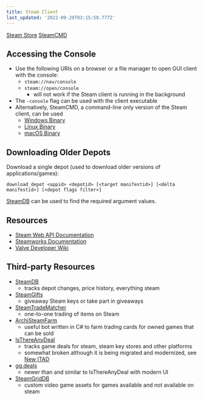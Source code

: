 ```yaml
---
title: Steam Client 
last_updated: '2022-09-29T03:15:58.777Z'
---
```


<a href='https://store.steampowered.com' class='link button extern blue'>Steam Store</a>
<a href='https://developer.valvesoftware.com/wiki/SteamCMD' class='link button extern blue'>SteamCMD</a>

## Accessing the Console
- Use the following URIs on a browser or a file manager to open GUI client with the console:
	- `steam://nav/console`
 	- `steam://open/console`
 		- will not work if the Steam client is running in the background
- The `-console` flag can be used with the client executable
- Alternatively, SteamCMD, a command-line only version of the Steam client, can be used
    - [Windows Binary](https://steamcdn-a.akamaihd.net/client/installer/steamcmd.zip)
    - [Linux Binary](https://steamcdn-a.akamaihd.net/client/installer/steamcmd_linux.tar.gz)
    - [macOS Binary](https://steamcdn-a.akamaihd.net/client/installer/steamcmd_osx.tar.gz)

## Downloading Older Depots

Download a single depot (used to download older versions of applications/games):
```
download_depot <appid> <depotid> [<target manifestid>] [<delta manifestid>] [<depot flags filter>]
```

[SteamDB](https://steamdb.info/) can be used to find the required argument values.

## Resources

- [Steam Web API Documentation](https://steamcommunity.com/dev/)
- [Steamworks Documentation](https://partner.steamgames.com/doc/home)
- [Valve Developer Wiki](https://developer.valvesoftware.com/wiki/Main_Page)

## Third-party Resources

- [SteamDB](https://steamdb.info/)
	- tracks depot changes, price history, everything steam
- [SteamGifts](https://steamgifts.com/)
	- giveaway Steam keys or take part in giveaways
- [SteamTradeMatcher](https://steamtradematcher.com/)
	- one-to-one trading of items on Steam
- [ArchiSteamFarm](https://asf.justarchi.net)
	- useful bot written in C# to farm trading cards for owned games that can be sold
- [IsThereAnyDeal](https://isthereanydeal.com)
	- tracks game deals for steam, steam key stores and other platforms
	- somewhat broken although it is being migrated and modernized, see [New ITAD](https://new.isthereanydeal.com)
- [gg.deals](https://gg.deals)
	- newer than and similar to IsThereAnyDeal with modern UI
- [SteamGridDB](https://steamgriddb.com/)
    - custom video game assets for games available and not available on steam

